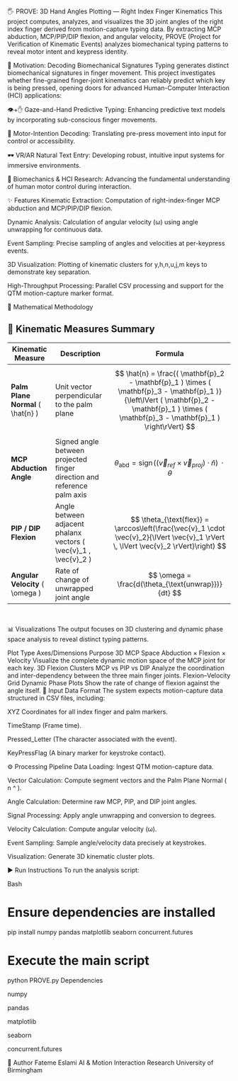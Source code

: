 🖐️ PROVE: 3D Hand Angles Plotting — Right Index Finger Kinematics
This project computes, analyzes, and visualizes the 3D joint angles of the right index finger derived from motion-capture typing data. By extracting MCP abduction, MCP/PIP/DIP flexion, and angular velocity, PROVE (Project for Verification of Kinematic Events) analyzes biomechanical typing patterns to reveal motor intent and keypress identity.

🧠 Motivation: Decoding Biomechanical Signatures
Typing generates distinct biomechanical signatures in finger movement. This project investigates whether fine-grained finger-joint kinematics can reliably predict which key is being pressed, opening doors for advanced Human-Computer Interaction (HCI) applications:

👁️+✋ Gaze-and-Hand Predictive Typing: Enhancing predictive text models by incorporating sub-conscious finger movements.

🧠 Motor-Intention Decoding: Translating pre-press movement into input for control or accessibility.

🕶️ VR/AR Natural Text Entry: Developing robust, intuitive input systems for immersive environments.

🔬 Biomechanics & HCI Research: Advancing the fundamental understanding of human motor control during interaction.

✨ Features
Kinematic Extraction: Computation of right-index-finger MCP abduction and MCP/PIP/DIP flexion.

Dynamic Analysis: Calculation of angular velocity (ω) using angle unwrapping for continuous data.

Event Sampling: Precise sampling of angles and velocities at per-keypress events.

3D Visualization: Plotting of kinematic clusters for y,h,n,u,j,m keys to demonstrate key separation.

High-Throughput Processing: Parallel CSV processing and support for the QTM motion-capture marker format.

📐 Mathematical Methodology
## 📎 Kinematic Measures Summary

| Kinematic Measure | Description | Formula |
|------------------|------------|--------|
| **Palm Plane Normal** \( \hat{n} \) | Unit vector perpendicular to the palm plane | $$ \hat{n} = \frac{( \mathbf{p}_2 - \mathbf{p}_1 ) \times ( \mathbf{p}_3 - \mathbf{p}_1 )}{\left\lVert ( \mathbf{p}_2 - \mathbf{p}_1 ) \times ( \mathbf{p}_3 - \mathbf{p}_1 ) \right\rVert} $$ |
| **MCP Abduction Angle** | Signed angle between projected finger direction and reference palm axis | $$ \theta_{\text{abd}} = \text{sign}\!\left((\vec{v}_{ref} \times \vec{v}_{proj}) \cdot \hat{n}\right)\, \cdot \theta $$ |
| **PIP / DIP Flexion** | Angle between adjacent phalanx vectors \( \vec{v}_1 , \vec{v}_2 \) | $$ \theta_{\text{flex}} = \arccos\left(\frac{\vec{v}_1 \cdot \vec{v}_2}{\lVert \vec{v}_1 \rVert \, \lVert \vec{v}_2 \rVert}\right) $$ |
| **Angular Velocity** \( \omega \) | Rate of change of unwrapped joint angle | $$ \omega = \frac{d(\theta_{\text{unwrap}})}{dt} $$ |

​	
 
📊 Visualizations
The output focuses on 3D clustering and dynamic phase space analysis to reveal distinct typing patterns.

Plot Type	Axes/Dimensions	Purpose
3D MCP Space	Abduction × Flexion × Velocity	Visualize the complete dynamic motion space of the MCP joint for each key.
3D Flexion Clusters	MCP vs PIP vs DIP	Analyze the coordination and inter-dependency between the three main finger joints.
Flexion–Velocity Grid	Dynamic Phase Plots	Show the rate of change of flexion against the angle itself.
📂 Input Data Format
The system expects motion-capture data structured in CSV files, including:

XYZ Coordinates for all index finger and palm markers.

TimeStamp (Frame time).

Pressed_Letter (The character associated with the event).

KeyPressFlag (A binary marker for keystroke contact).

⚙️ Processing Pipeline
Data Loading: Ingest QTM motion-capture data.

Vector Calculation: Compute segment vectors and the Palm Plane Normal ( 
n
^
 ).

Angle Calculation: Determine raw MCP, PIP, and DIP joint angles.

Signal Processing: Apply angle unwrapping and conversion to degrees.

Velocity Calculation: Compute angular velocity (ω).

Event Sampling: Sample angle/velocity data precisely at keystrokes.

Visualization: Generate 3D kinematic cluster plots.

▶️ Run Instructions
To run the analysis script:

Bash
# Ensure dependencies are installed
pip install numpy pandas matplotlib seaborn concurrent.futures

# Execute the main script
python PROVE.py
Dependencies

numpy

pandas

matplotlib

seaborn

concurrent.futures

📎 Author
Fateme Eslami AI & Motion Interaction Research University of Birmingham
